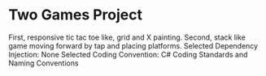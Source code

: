 # Two Games Project
First, responsive tic tac toe like, grid and X painting.
Second, stack like game moving forward by tap and placing platforms.
Selected Dependency Injection: None
Selected Coding Convention: C# Coding Standards and Naming Conventions
